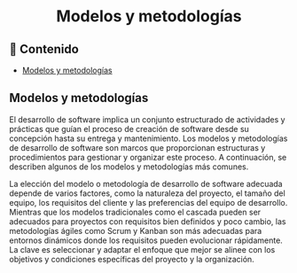 <h1 align="center">Modelos y metodologías</h1>

<h2>📑 Contenido</h2>

- [Modelos y metodologías](#modelos-y-metodologías)

## Modelos y metodologías

El desarrollo de software implica un conjunto estructurado de actividades y prácticas que guían el proceso de creación de software desde su concepción hasta su entrega y mantenimiento. Los modelos y metodologías de desarrollo de software son marcos que proporcionan estructuras y procedimientos para gestionar y organizar este proceso. A continuación, se describen algunos de los modelos y metodologías más comunes.

La elección del modelo o metodología de desarrollo de software adecuada depende de varios factores, como la naturaleza del proyecto, el tamaño del equipo, los requisitos del cliente y las preferencias del equipo de desarrollo. Mientras que los modelos tradicionales como el cascada pueden ser adecuados para proyectos con requisitos bien definidos y poco cambio, las metodologías ágiles como Scrum y Kanban son más adecuadas para entornos dinámicos donde los requisitos pueden evolucionar rápidamente. La clave es seleccionar y adaptar el enfoque que mejor se alinee con los objetivos y condiciones específicas del proyecto y la organización.
